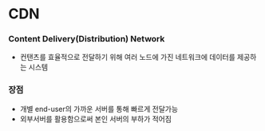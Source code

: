 # CDN

### Content Delivery(Distribution) Network

- 컨탠츠를 효율적으로 전달하기 위해 여러 노드에 가진 네트워크에 데이터를 제공하는 시스템

### 장점

- 개별 end-user의 가까운 서버를 통해 빠르게 전달가능
- 외부서버를 활용함으로써 본인 서버의 부하가 적어짐

